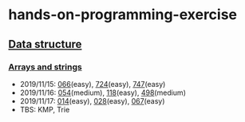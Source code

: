# hands-on-programming-exercise

## [Data structure](https://leetcode-cn.com/explore/learn/)
### [Arrays and strings](https://leetcode-cn.com/explore/learn/card/array-and-string/)
* 2019/11/15: [066](https://github.com/yangtao0304/hands-on-programming-exercise/blob/master/data_structure/arrays_and_strings/066_plus_one.py)(easy), [724](https://github.com/yangtao0304/hands-on-programming-exercise/blob/master/data_structure/arrays_and_strings/724_pivot_index.py)(easy), [747](https://github.com/yangtao0304/hands-on-programming-exercise/blob/master/data_structure/arrays_and_strings/747_dominant_index.py)(easy)
* 2019/11/16: [054](https://github.com/yangtao0304/hands-on-programming-exercise/blob/master/data_structure/arrays_and_strings/054_spiral_order.py)(medium), [118](https://github.com/yangtao0304/hands-on-programming-exercise/blob/master/data_structure/arrays_and_strings/118_generate.py)(easy), [498](https://github.com/yangtao0304/hands-on-programming-exercise/blob/master/data_structure/arrays_and_strings/498_find_diagonal_order.py)(medium)
* 2019/11/17: [014](https://github.com/yangtao0304/hands-on-programming-exercise/blob/master/data_structure/arrays_and_strings/014_longest_common_prefix.py)(easy), [028](https://github.com/yangtao0304/hands-on-programming-exercise/blob/master/data_structure/arrays_and_strings/028_str_str.py)(easy), [067](https://github.com/yangtao0304/hands-on-programming-exercise/blob/master/data_structure/arrays_and_strings/067_add_binary.py)(easy)  
* TBS: KMP, Trie